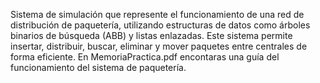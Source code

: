 Sistema de simulación que represente el funcionamiento de una red de distribución de paquetería, utilizando estructuras de datos como árboles binarios de búsqueda (ABB) y 
listas enlazadas. Este sistema permite insertar, distribuir, buscar, eliminar y mover paquetes entre centrales de forma eficiente.
En MemoriaPractica.pdf encontaras una guía del funcionamiento del sistema de paquetería.
